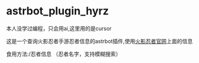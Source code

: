 # astrbot_plugin_hyrz

本人没学过编程，只会用ai,这里用的是cursor

这是一个查询火影忍者手游忍者信息的astrbot插件,使用[火影忍者官网](hyrz.qq.com)上面的信息

食用方法:/忍者信息 （忍者名字，支持模糊搜索）

